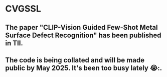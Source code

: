 # CVGSSL

## The paper "CLIP-Vision Guided Few-Shot Metal Surface Defect Recognition" has been published in TII.

## The code is being collated and will be made public by May 2025. It's been too busy lately 😭:.
